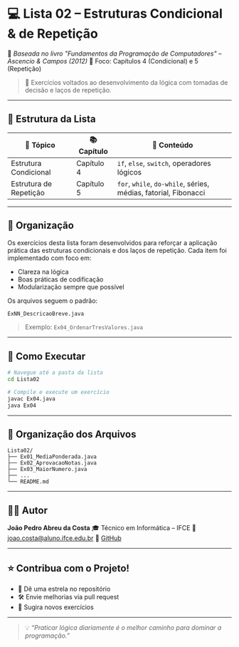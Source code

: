 # 💻 Lista 02 – Estruturas Condicional & de Repetição

📘 *Baseada no livro "Fundamentos da Programação de Computadores" – Ascencio & Campos (2012)*
🎯 Foco: Capítulos 4 (Condicional) e 5 (Repetição)

> 🧠 Exercícios voltados ao desenvolvimento da lógica com tomadas de decisão e laços de repetição.

---

## 🧩 Estrutura da Lista

| 🧠 Tópico              | 📚 Capítulo | 📌 Conteúdo                                                     |
| ---------------------- | ----------- | --------------------------------------------------------------- |
| Estrutura Condicional  | Capítulo 4  | `if`, `else`, `switch`, operadores lógicos                      |
| Estrutura de Repetição | Capítulo 5  | `for`, `while`, `do-while`, séries, médias, fatorial, Fibonacci |

---

## 🔎 Organização

Os exercícios desta lista foram desenvolvidos para reforçar a aplicação prática das estruturas condicionais e dos laços de repetição. Cada item foi implementado com foco em:

* Clareza na lógica
* Boas práticas de codificação
* Modularização sempre que possível

Os arquivos seguem o padrão:

```bash
ExNN_DescricaoBreve.java
```

> Exemplo: `Ex04_OrdenarTresValores.java`

---

## 🚀 Como Executar

```bash
# Navegue até a pasta da lista
cd Lista02

# Compile e execute um exercício
javac Ex04.java
java Ex04
```

---

## 📁 Organização dos Arquivos

```text
Lista02/
├── Ex01_MediaPonderada.java
├── Ex02_AprovacaoNotas.java
├── Ex03_MaiorNumero.java
├── ...
└── README.md
```

---

## 👨‍🎓 Autor

**João Pedro Abreu da Costa**
🎓 Técnico em Informática – IFCE
📧 [joao.costa@aluno.ifce.edu.br](mailto:joao.costa@aluno.ifce.edu.br)
🔗 [GitHub](https://github.com/ByJoao1)

---

## ⭐ Contribua com o Projeto!

* 🌟 Dê uma estrela no repositório
* 🛠️ Envie melhorias via pull request
* 💬 Sugira novos exercícios

---

> 💡 *“Praticar lógica diariamente é o melhor caminho para dominar a programação.”*
